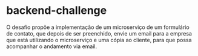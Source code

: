 # backend-challenge
O desafio propõe a implementação de um microserviço de um formulário de contato, que depois de ser preenchido, envie um email para a empresa que está utilizando o microserviço e uma cópia ao cliente, para que possa acompanhar o andamento via email.
